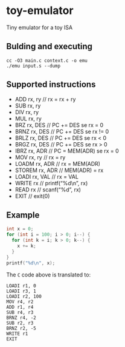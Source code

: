 # toy-emulator
Tiny emulator for a toy ISA

## Bulding and executing

```
cc -O3 main.c context.c -o emu
./emu input.s --dump
```


## Supported instructions

- ADD rx, ry // rx = rx + ry
- SUB rx, ry
- DIV rx, ry
- MUL rx, ry
- BRZ rx, DES // PC += DES se rx = 0
- BRNZ rx, DES // PC += DES se rx != 0
- BRLZ rx, DES // PC += DES se rx < 0
- BRGZ rx, DES // PC += DES se rx > 0
- IBRZ rx, ADR // PC = MEM(ADR) se rx = 0
- MOV rx, ry // rx = ry
- LOADM rx, ADR // rx = MEM(ADR)
- STOREM rx, ADR // MEM(ADR) = rx
- LOADI rx, VAL // rx = VAL
- WRITE rx // printf(“%d\n”, rx)
- READ rx // scanf(“%d”, rx)
- EXIT // exit(0)

## Example

```c
int x = 0;
for (int i = 100; i > 0; i--) {
  for (int k = i; k > 0; k--) {
    x += k;
  }
}
printf("%d\n", x);
```

The `C` code above is translated to:

```assembly
LOADI r1, 0
LOADI r3, 1
LOADI r2, 100
MOV r4, r2
ADD r1, r4
SUB r4, r3
BRNZ r4, -2
SUB r2, r3
BRNZ r2, -5
WRITE r1
EXIT
```
